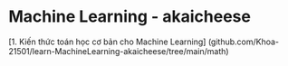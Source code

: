 # Machine Learning - akaicheese

[1. Kiến thức toán học cơ bản cho Machine Learning] (github.com/Khoa-21501/learn-MachineLearning-akaicheese/tree/main/math)


